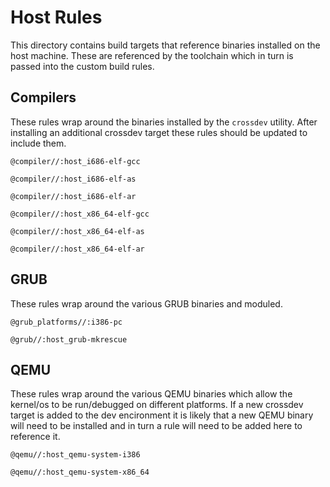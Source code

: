 # Host Rules

This directory contains build targets that reference binaries installed on the host machine. These are referenced by the toolchain which in turn is passed into the custom build rules.

## Compilers

These rules wrap around the binaries installed by the `crossdev` utility. After installing an additional crossdev target these rules should be updated to include them.

`@compiler//:host_i686-elf-gcc`

`@compiler//:host_i686-elf-as`

`@compiler//:host_i686-elf-ar`

`@compiler//:host_x86_64-elf-gcc`

`@compiler//:host_x86_64-elf-as`

`@compiler//:host_x86_64-elf-ar`

## GRUB

These rules wrap around the various GRUB binaries and moduled.

`@grub_platforms//:i386-pc`

`@grub//:host_grub-mkrescue`

## QEMU

These rules wrap around the various QEMU binaries which allow the kernel/os to be run/debugged on different platforms. If a new crossdev target is added to the dev encironment it is likely that a new QEMU binary will need to be installed and in turn a rule will need to be added here to reference it.

`@qemu//:host_qemu-system-i386`

`@qemu//:host_qemu-system-x86_64`
